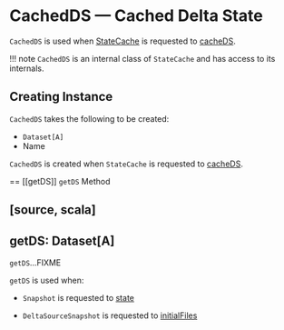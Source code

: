 # CachedDS &mdash; Cached Delta State

`CachedDS` is used when [StateCache](StateCache.md) is requested to [cacheDS](#cacheDS).

!!! note
    `CachedDS` is an internal class of `StateCache` and has access to its internals.

## Creating Instance

`CachedDS` takes the following to be created:

* <span id="ds"> `Dataset[A]`
* <span id="name"> Name

`CachedDS` is created when `StateCache` is requested to [cacheDS](#cacheDS).

== [[getDS]] `getDS` Method

[source, scala]
----
getDS: Dataset[A]
----

`getDS`...FIXME

`getDS` is used when:

* `Snapshot` is requested to [state](Snapshot.md#state)

* `DeltaSourceSnapshot` is requested to [initialFiles](DeltaSourceSnapshot.md#initialFiles)
